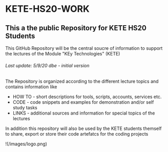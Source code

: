 # KETE-HS20-WORK
## This a the public Repository for KETE HS20 Students 

This GitHub Repository will be the central soucre of information to support the lectures
of the Module "KEy Technologies" (KETE)

###### Last update: 5/9/20 dbe - initial version

The Repository is organized according to the different lecture topics and contains information like
* HOW TO - short descriptions for tools, scripts, accounts, services etc.
* CODE - code snippets and examples for demonstration and/or self study tasks
* LINKS - additional sources and information for special topics of the lectures

In addition this repository will also be used by the KETE students themself to share, export or store their code artefatcs for the coding projects

!(/images/logo.png)
